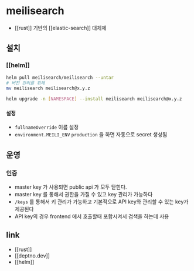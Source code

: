 # meilisearch
- [[rust]] 기반의 [[elastic-search]] 대체제

## 설치
### [[helm]]
```sh 
helm pull meilisearch/meilisearch --untar
# 버전 관리를 위해
mv meilisearch meilisearch@x.y.z

helm upgrade -n [NAMESPACE] --install meilisearch meilisearch@x.y.z
```

#### 설정
- `fullnameOverride` 이름 설정
- `environment.MEILI_ENV` `production` 을 하면 자동으로 secret 생성됨


## 운영

### 인증
- master key 가 사용되면 public api 가 모두 닫힌다.
- master key 를 통해서 권한을 가질 수 있고 key 관리가 가능하다
- `/keys` 를 통해서 키 관리가 가능하고 기본적으로 API key와 관리할 수 있는 key가 제공된다
- API key의 경우 frontend 에서 호출할때 포함시켜서 검색을 하는데 사용


## link
- [[rust]]
- [[deptno.dev]]
- [[helm]]
